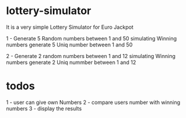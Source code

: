 # lottery-simulator

It is a very simple Lottery Simulator for Euro Jackpot

1 - Generate 5 Random numbers between 1 and 50 simulating Winning numbers 
    generate 5 Uniq number between 1 and 50 

2 - Generate 2 random numbers between 1 and 12 simulating Winning numbers 
    generate 2 Uniq nummber between 1 and 12

# todos 

1 - user can give own Numbers 
2 - compare users number with winning numbers 
3 - display the results 




